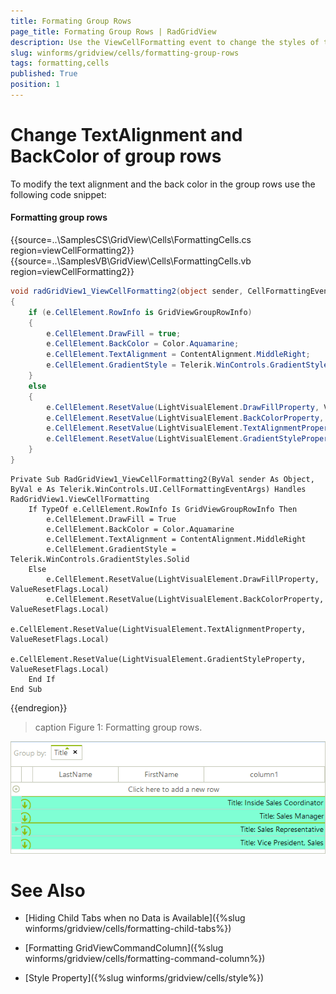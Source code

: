 ```yaml
---
title: Formating Group Rows
page_title: Formating Group Rows | RadGridView
description: Use the ViewCellFormatting event to change the styles of the group rows in RadGridview.
slug: winforms/gridview/cells/formatting-group-rows
tags: formatting,cells
published: True
position: 1
---
```


# Change TextAlignment and BackColor of group rows

To modify the text alignment and the back color in the group rows use the following code snippet:

#### Formatting group rows

{{source=..\SamplesCS\GridView\Cells\FormattingCells.cs region=viewCellFormatting2}} 
{{source=..\SamplesVB\GridView\Cells\FormattingCells.vb region=viewCellFormatting2}} 

````C#
void radGridView1_ViewCellFormatting2(object sender, CellFormattingEventArgs e)
{
    if (e.CellElement.RowInfo is GridViewGroupRowInfo)
    {
        e.CellElement.DrawFill = true;
        e.CellElement.BackColor = Color.Aquamarine;
        e.CellElement.TextAlignment = ContentAlignment.MiddleRight;
        e.CellElement.GradientStyle = Telerik.WinControls.GradientStyles.Solid;
    }
    else
    {
        e.CellElement.ResetValue(LightVisualElement.DrawFillProperty, ValueResetFlags.Local);
        e.CellElement.ResetValue(LightVisualElement.BackColorProperty, ValueResetFlags.Local);
        e.CellElement.ResetValue(LightVisualElement.TextAlignmentProperty, ValueResetFlags.Local);
        e.CellElement.ResetValue(LightVisualElement.GradientStyleProperty, ValueResetFlags.Local);
    }
}

````
````VB.NET
Private Sub RadGridView1_ViewCellFormatting2(ByVal sender As Object, ByVal e As Telerik.WinControls.UI.CellFormattingEventArgs) Handles RadGridView1.ViewCellFormatting
    If TypeOf e.CellElement.RowInfo Is GridViewGroupRowInfo Then
        e.CellElement.DrawFill = True
        e.CellElement.BackColor = Color.Aquamarine
        e.CellElement.TextAlignment = ContentAlignment.MiddleRight
        e.CellElement.GradientStyle = Telerik.WinControls.GradientStyles.Solid
    Else
        e.CellElement.ResetValue(LightVisualElement.DrawFillProperty, ValueResetFlags.Local)
        e.CellElement.ResetValue(LightVisualElement.BackColorProperty, ValueResetFlags.Local)
        e.CellElement.ResetValue(LightVisualElement.TextAlignmentProperty, ValueResetFlags.Local)
        e.CellElement.ResetValue(LightVisualElement.GradientStyleProperty, ValueResetFlags.Local)
    End If
End Sub

````

{{endregion}}

>caption Figure 1: Formatting group rows.

![gridview-cells-formatting-cells-group-rows 001](images/gridview-cells-formatting-cells-group-rows001.png)
# See Also
* [Hiding Child Tabs when no Data is Available]({%slug winforms/gridview/cells/formatting-child-tabs%})

* [Formatting GridViewCommandColumn]({%slug winforms/gridview/cells/formatting-command-column%})

* [Style Property]({%slug winforms/gridview/cells/style%})


